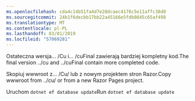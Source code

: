 ```yaml
---
ms.openlocfilehash: cda4c14b51fa4d7e20dcaec4178c5e11affc38d0
ms.sourcegitcommit: 24b1f6decbb17bb22a45166e5fdb0845c65af498
ms.translationtype: MT
ms.contentlocale: pl-PL
ms.lasthandoff: 03/01/2019
ms.locfileid: "57069281"
---
```

<span data-ttu-id="7928b-101">Ostateczna wersja... /Cu i... /cuFinal zawierają bardziej kompletny kod.</span><span class="sxs-lookup"><span data-stu-id="7928b-101">The final version ../cu and ../cuFinal contain more completed code.</span></span>

<span data-ttu-id="7928b-102">Skopiuj wwwroot z... /Cu/ lub z nowym projektem stron Razor.</span><span class="sxs-lookup"><span data-stu-id="7928b-102">Copy wwwroot from ../cu/ or from a new Razor Pages project.</span></span>

<span data-ttu-id="7928b-103">Uruchom `dotnet ef database update`</span><span class="sxs-lookup"><span data-stu-id="7928b-103">Run `dotnet ef database update`</span></span>

